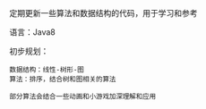 定期更新一些算法和数据结构的代码，用于学习和参考

语言：Java8

初步规划：

    数据结构：线性-树形-图
    算法：排序，结合树和图相关的算法
    
    部分算法会结合一些动画和小游戏加深理解和应用
    